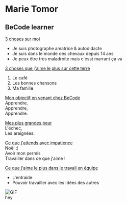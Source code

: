 Marie Tomor
=
BeCode learner
-

<ins>3 choses sur moi</ins>
* Je suis photographe amatrice & autodidacte
* Je suis dans le monde des chevaux depuis 14 ans
* Je peux être très maladroite mais c'esst marrant ça va

<ins>3 choses que j'aime le plus sur cette terre</ins> 
1. Le café
2. Les bonnes chansons
3. Ma famille

<ins>Mon objectif en venant chez BeCode</ins>  
Apprendre,  
Apprendre,  
Apprendre.

<ins>Mes plus grandes peur</ins>  
L'échec,  
Les araignées.

<ins>Ce que j'attends avec impatience</ins>  
Noël :)  
Avoir mon permis  
Travailler dans ce que j'aime !  

<ins>Ce que j'aime le plus dans le travail en équipe</ins>  
* L'entraide
* Pouvoir travailler avec les idées des autres  

![GIF](https://cdn-images-1.medium.com/fit/t/1600/480/1*AmI9wRbXrfIWGESx6eEiTw.gif)  
hey
